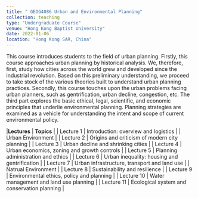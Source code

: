 ```yaml
---
title: " GEOG4086 Urban and Environmental Planning"
collection: teaching
type: "Undergraduate Course"
venue: "Hong Kong Baptist University"
date: 2022-01-06
location: "Hong Kong SAR, China"
---
```

This course introduces students to the field of urban planning. Firstly, this course approaches urban planning by historical analysis. We, therefore, first, study how cities across the world grew and developed since the industrial revolution. Based on this preliminary understanding, we proceed to take stock of the various theories built to understand urban planning practices. Secondly, this course touches upon the urban problems facing urban planners, such as gentrification, urban decline, congestion, etc. The third part explores the basic ethical, legal, scientific, and economic principles that underlie environmental planning. Planning strategies are examined as a vehicle for understanding the intent and scope of current environmental policy.   

|**Lectures**         | **Topics**                                    |
| Lecture 1           | Introduction: overview and logistics          |
| Urban Environment   |
| Lecture 2           | Origins and criticism of modern city planning |
| Lecture 3           | Urban decline and shrinking cities            |
| Lecture 4           | Urban economics, zoning and growth controls   |
| Lecture 5           | Planning administration and ethics            |
| Lecture 6           | Urban inequality: housing and gentrification  |
| Lecture 7           | Urban infrastructure, transport and land use  |
| Natrual Environment |
| Lecture 8           | Sustainability and resilience                 |
| Lecture 9           | Environmental ethics, policy and planning     |
| Lecture 10          | Water management and land use planning        |
| Lecture 11          | Ecological system and conservation planning   |